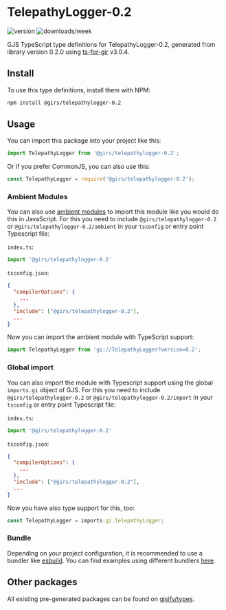 
# TelepathyLogger-0.2

![version](https://img.shields.io/npm/v/@girs/telepathylogger-0.2)
![downloads/week](https://img.shields.io/npm/dw/@girs/telepathylogger-0.2)


GJS TypeScript type definitions for TelepathyLogger-0.2, generated from library version 0.2.0 using [ts-for-gir](https://github.com/gjsify/ts-for-gir) v3.0.4.


## Install

To use this type definitions, install them with NPM:
```bash
npm install @girs/telepathylogger-0.2
```

## Usage

You can import this package into your project like this:
```ts
import TelepathyLogger from '@girs/telepathylogger-0.2';
```

Or if you prefer CommonJS, you can also use this:
```ts
const TelepathyLogger = require('@girs/telepathylogger-0.2');
```

### Ambient Modules

You can also use [ambient modules](https://github.com/gjsify/ts-for-gir/tree/main/packages/cli#ambient-modules) to import this module like you would do this in JavaScript.
For this you need to include `@girs/telepathylogger-0.2` or `@girs/telepathylogger-0.2/ambient` in your `tsconfig` or entry point Typescript file:

`index.ts`:
```ts
import '@girs/telepathylogger-0.2'
```

`tsconfig.json`:
```json
{
  "compilerOptions": {
    ...
  },
  "include": ["@girs/telepathylogger-0.2"],
  ...
}
```

Now you can import the ambient module with TypeScript support: 

```ts
import TelepathyLogger from 'gi://TelepathyLogger?version=0.2';
```

### Global import

You can also import the module with Typescript support using the global `imports.gi` object of GJS.
For this you need to include `@girs/telepathylogger-0.2` or `@girs/telepathylogger-0.2/import` in your `tsconfig` or entry point Typescript file:

`index.ts`:
```ts
import '@girs/telepathylogger-0.2'
```

`tsconfig.json`:
```json
{
  "compilerOptions": {
    ...
  },
  "include": ["@girs/telepathylogger-0.2"],
  ...
}
```

Now you have also type support for this, too:

```ts
const TelepathyLogger = imports.gi.TelepathyLogger;
```

### Bundle

Depending on your project configuration, it is recommended to use a bundler like [esbuild](https://esbuild.github.io/). You can find examples using different bundlers [here](https://github.com/gjsify/ts-for-gir/tree/main/examples).

## Other packages

All existing pre-generated packages can be found on [gjsify/types](https://github.com/gjsify/types).

